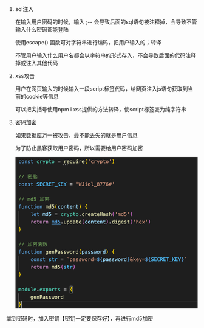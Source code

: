 1. sql注入

   在输入用户密码的时候，输入 ;-- 会导致后面的sql语句被注释掉，会导致不管输入什么密码都能登陆

   使用escape() 函数可对字符串进行编码，把用户输入的；转译

   不管用户输入什么用户名都会以字符串的形式存入，不会导致后面的代码注释掉或注入其他代码

2. xss攻击

   用户在网页输入的时候输入一段<sprict></sprict>script标签代码，给网页注入js语句获取到当前的cookie等信息

   可以把尖括号使用npm i xss提供的方法转译，使script标签变为纯字符串

3. 密码加密

   如果数据库万一被攻击，最不能丢失的就是用户信息

   为了防止黑客获取用户密码，所以需要给用户密码加密

   <img src="./img/image-20211220092900815.png" alt="image-20211220092900815" style="zoom:60%;" />

拿到密码时，加入密钥【密钥一定要保存好】，再进行md5加密